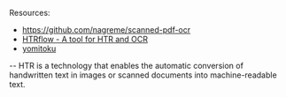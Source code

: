 Resources:
- https://github.com/nagreme/scanned-pdf-ocr
- [HTRflow - A tool for HTR and OCR](https://huggingface.co/blog/Gabriel/htrflow)
- [yomitoku](https://note.com/npaka/n/n807fa0526997)

-- HTR is a technology that enables the automatic conversion of handwritten text in images or scanned documents into machine-readable text. 
